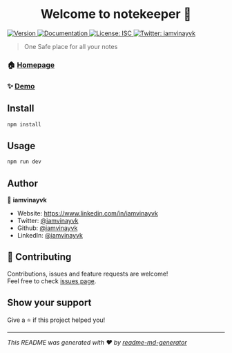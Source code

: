 <h1 align="center">Welcome to notekeeper 👋</h1>
<p>
  <a href="https://www.npmjs.com/package/notekeeper" target="_blank">
    <img alt="Version" src="https://img.shields.io/npm/v/notekeeper.svg">
  </a>
  <a href="https://www.github.com/iamvinayvk" target="_blank">
    <img alt="Documentation" src="https://img.shields.io/badge/documentation-yes-brightgreen.svg" />
  </a>
  <a href="#" target="_blank">
    <img alt="License: ISC" src="https://img.shields.io/badge/License-ISC-yellow.svg" />
  </a>
  <a href="https://twitter.com/iamvinayvk" target="_blank">
    <img alt="Twitter: iamvinayvk" src="https://img.shields.io/twitter/follow/iamvinayvk.svg?style=social" />
  </a>
</p>

> One Safe place for all your notes

### 🏠 [Homepage](https://notekeeper-production.up.railway.app/)

### ✨ [Demo](https://notekeeper-production.up.railway.app/)

## Install

```sh
npm install
```

## Usage

```sh
npm run dev
```

## Author

👤 **iamvinayvk**

* Website: https://www.linkedin.com/in/iamvinayvk
* Twitter: [@iamvinayvk](https://twitter.com/iamvinayvk)
* Github: [@iamvinayvk](https://github.com/iamvinayvk)
* LinkedIn: [@iamvinayvk](https://linkedin.com/in/iamvinayvk)

## 🤝 Contributing

Contributions, issues and feature requests are welcome!<br />Feel free to check [issues page](https://github.com/iamvinayvk/NoteKeeper/issues). 

## Show your support

Give a ⭐️ if this project helped you!

***
_This README was generated with ❤️ by [readme-md-generator](https://github.com/kefranabg/readme-md-generator)_
